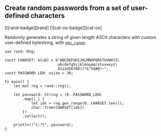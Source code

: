 ## Create random passwords from a set of user-defined characters

[![rand-badge]][rand] [![cat-os-badge]][cat-os]

Randomly generates a string of given length ASCII characters with custom
user-defined bytestring, with [`gen_range`].

```rust,edition2018
use rand::Rng;

const CHARSET: &[u8] = b"ABCDEFGHIJKLMNOPQRSTUVWXYZ\
                        abcdefghijklmnopqrstuvwxyz\
                        0123456789)(*&^%$#@!~";
const PASSWORD_LEN: usize = 30;

fn main() {
    let mut rng = rand::rng();

    let password: String = (0..PASSWORD_LEN)
        .map(|_| {
            let idx = rng.gen_range(0..CHARSET.len());
            char::from(CHARSET[idx])
        })
        .collect();

    println!("{:?}", password);
}
```

[`gen_range`]: https://docs.rs/rand/*/rand/trait.Rng.html#method.gen_range
